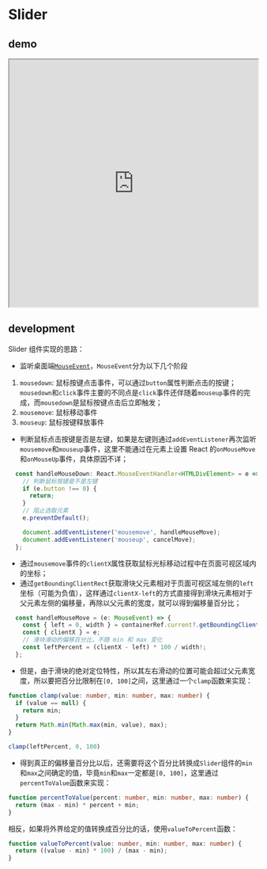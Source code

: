 # Slider

## demo

<iframe src="https://codesandbox.io/embed/fervent-tereshkova-hohcrk?fontsize=14&hidenavigation=1&theme=dark"
     width="100%"
     height="500"
     title="fervent-tereshkova-hohcrk"
     allow="accelerometer; ambient-light-sensor; camera; encrypted-media; geolocation; gyroscope; hid; microphone; midi; payment; usb; vr; xr-spatial-tracking"
     sandbox="allow-forms allow-modals allow-popups allow-presentation allow-same-origin allow-scripts"
   ></iframe>

## development

Slider 组件实现的思路：

- 监听桌面端[`MouseEvent`](https://developer.mozilla.org/en-US/docs/Web/API/MouseEvent/MouseEvent)，`MouseEvent`分为以下几个阶段
1. `mousedown`: 鼠标按键点击事件，可以通过`button`属性判断点击的按键；`mousedown`和`click`事件主要的不同点是`click`事件还伴随着`mouseup`事件的完成，而`mousedown`是鼠标按键点击后立即触发；
2. `mousemove`: 鼠标移动事件
3. `mouseup`: 鼠标按键释放事件

- 判断鼠标点击按键是否是左键，如果是左键则通过`addEventListener`再次监听`mousemove`和`mouseup`事件，这里不能通过在元素上设置 React 的`onMouseMove`和`onMouseUp`事件，具体原因不详；

```typescript
  const handleMouseDown: React.MouseEventHandler<HTMLDivElement> = e => {
    // 判断鼠标按键是不是左键
    if (e.button !== 0) {
      return;
    }
    // 阻止选取元素
    e.preventDefault();

    document.addEventListener('mousemove', handleMouseMove);
    document.addEventListener('mouseup', cancelMove);
  };
```

- 通过`mousemove`事件的`clientX`属性获取鼠标光标移动过程中在页面可视区域内的坐标；
- 通过`getBoundingClientRect`获取滑块父元素相对于页面可视区域左侧的`left`坐标（可能为负值），这样通过`clientX-left`的方式直接得到滑块元素相对于父元素左侧的偏移量，再除以父元素的宽度，就可以得到偏移量百分比；

```typescript
  const handleMouseMove = (e: MouseEvent) => {
    const { left = 0, width } = containerRef.current?.getBoundingClientRect() ?? {};
    const { clientX } = e;
    // 滑块滑动的偏移百分比，不随 min 和 max 变化
    const leftPercent = (clientX - left) * 100 / width!;
  };
```
- 但是，由于滑块的绝对定位特性，所以其左右滑动的位置可能会超过父元素宽度，所以要把百分比限制在`[0, 100]`之间，这里通过一个`clamp`函数来实现：

```typescript
function clamp(value: number, min: number, max: number) {
  if (value == null) {
    return min;
  }
  return Math.min(Math.max(min, value), max);
}

clamp(leftPercent, 0, 100)
```
- 得到真正的偏移量百分比以后，还需要将这个百分比转换成`Slider`组件的`min`和`max`之间确定的值，毕竟`min`和`max`一定都是`[0, 100]`，这里通过`percentToValue`函数来实现：

```typescript
function percentToValue(percent: number, min: number, max: number) {
  return (max - min) * percent + min;
}
```
相反，如果将外界给定的值转换成百分比的话，使用`valueToPercent`函数：

```typescript
function valueToPercent(value: number, min: number, max: number) {
  return ((value - min) * 100) / (max - min);
}
```